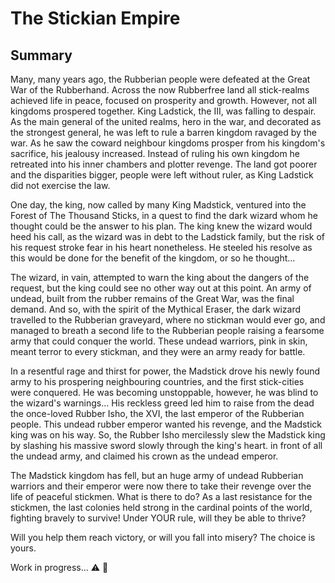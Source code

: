 # The Stickian Empire

## Summary

Many, many years ago, the Rubberian people were defeated at the Great War of the Rubberhand. Across the now Rubberfree land all stick-realms achieved life in peace, focused on prosperity and growth. However, not all kingdoms prospered together. King Ladstick, the III, was falling to despair. As the main general of the united realms, hero in the war, and decorated as the strongest general, he was left to rule a barren kingdom ravaged by the war. As he saw the coward neighbour kingdoms prosper from his kingdom's sacrifice, his jealousy increased. Instead of ruling his own kingdom he retreated into his inner chambers and plotter revenge. The land got poorer and the disparities bigger, people were left without ruler, as King Ladstick did not exercise the law.

One day, the king, now called by many King Madstick, ventured into the Forest of The Thousand Sticks, in a quest to find the dark wizard whom he thought could be the answer to his plan. The king knew the wizard would heed his call, as the wizard was in debt to the Ladstick family, but the risk of his request stroke fear in his heart nonetheless. He steeled his resolve as this would be done for the benefit of the kingdom, or so he thought...

The wizard, in vain, attempted to warn the king about the dangers of the request, but the king could see no other way out at this point. An army of undead, built from the rubber remains of the Great War, was the final demand. And so, with the spirit of the Mythical Eraser, the dark wizard travelled to the Rubberian graveyard, where no stickman would ever go, and managed to breath a second life to the Rubberian people raising a fearsome army that could conquer the world. These undead warriors, pink in skin, meant terror to every stickman, and they were an army ready for battle.

In a resentful rage and thirst for power, the Madstick drove his newly found army to his prospering neighbouring countries, and the first stick-cities were conquered. He was becoming unstoppable, however, he was blind to the wizard's warnings... His reckless greed led him to raise from the dead the once-loved Rubber Isho, the XVI, the last emperor of the Rubberian people. This undead rubber emperor wanted his revenge, and the Madstick king was on his way. So, the Rubber Isho mercilessly slew the Madstick king by slashing his massive sword slowly through the king's heart. in front of all the undead army, and claimed his crown as the undead emperor.

The Madstick kingdom has fell, but an huge army of undead Rubberian warriors and their emperor were now there to take their revenge over the life of peaceful stickmen. What is there to do? As a last resistance for the stickmen, the last colonies held strong in the cardinal points of the world, fighting bravely to survive! Under YOUR rule, will they be able to thrive? 

Will you help them reach victory, or will you fall into misery? The choice is yours.

Work in progress... :warning: :construction_worker:
